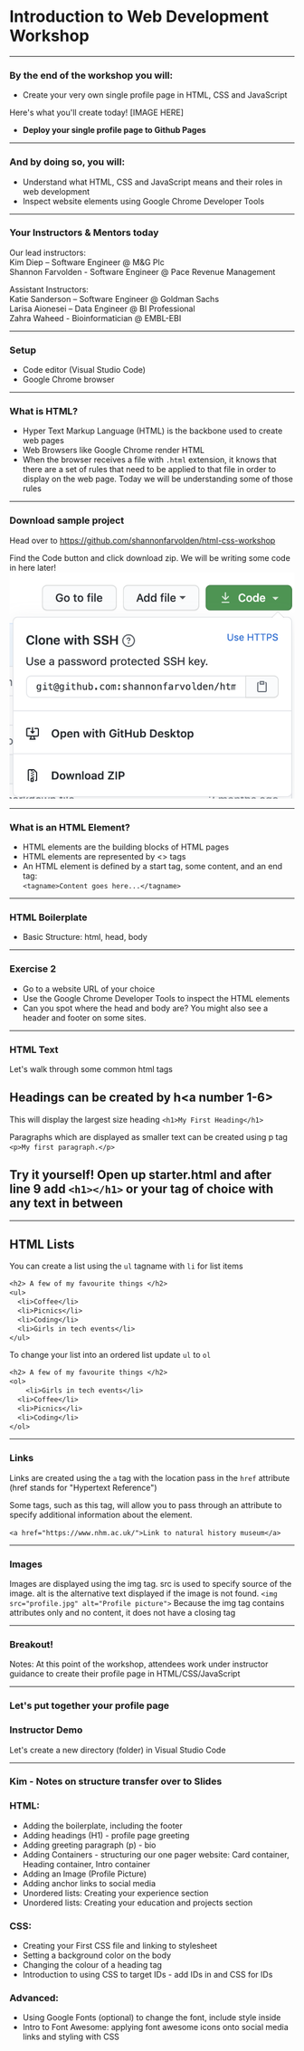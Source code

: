 # Introduction to Web Development Workshop

---

### By the end of the workshop you will:

- Create your very own single profile page in HTML, CSS and JavaScript

Here's what you'll create today!
[IMAGE HERE]

- **Deploy your single profile page to Github Pages**

---

### And by doing so, you will:

- Understand what HTML, CSS and JavaScript means and their roles in web development
- Inspect website elements using Google Chrome Developer Tools

---

### Your Instructors & Mentors today

Our lead instructors:  
Kim Diep – Software Engineer @ M&G Plc  
Shannon Farvolden - Software Engineer @ Pace Revenue Management

Assistant Instructors:  
Katie Sanderson – Software Engineer @ Goldman Sachs  
Larisa Aionesei – Data Engineer @ BI Professional  
Zahra Waheed - Bioinformatician @ EMBL-EBI

---

### Setup

- Code editor (Visual Studio Code)
- Google Chrome browser

---

### What is HTML?

- Hyper Text Markup Language (HTML) is the backbone used to create web pages
- Web Browsers like Google Chrome render HTML
- When the browser receives a file with `.html` extension, it knows that there are a set of rules that need to be applied to that file in order to display on the web page. Today we will be understanding some of those rules

---

### Download sample project

Head over to https://github.com/shannonfarvolden/html-css-workshop

Find the Code button and click download zip. We will be writing some code in here later!
![alt text](slides/images/project-download.png 'Project download')

---

### What is an HTML Element?

- HTML elements are the building blocks of HTML pages
- HTML elements are represented by <> tags
- An HTML element is defined by a start tag, some content, and an end tag:  
  `<tagname>Content goes here...</tagname>`

---

### HTML Boilerplate

- Basic Structure: html, head, body

---

### Exercise 2

- Go to a website URL of your choice
- Use the Google Chrome Developer Tools to inspect the HTML elements
- Can you spot where the head and body are? You might also see a header and footer on some sites.

---

### HTML Text

Let's walk through some common html tags

## Headings can be created by **h<a number 1-6>**

This will display the largest size heading
`<h1>My First Heading</h1>`

Paragraphs which are displayed as smaller text can be created using p tag
`<p>My first paragraph.</p>`

## Try it yourself! Open up starter.html and after line 9 add `<h1></h1>` or your tag of choice with any text in between

---

## HTML Lists

You can create a list using the `ul` tagname with `li` for list items

```
<h2> A few of my favourite things </h2>
<ul>
  <li>Coffee</li>
  <li>Picnics</li>
  <li>Coding</li>
  <li>Girls in tech events</li>
</ul>
```

To change your list into an ordered list update `ul` to `ol`

```
<h2> A few of my favourite things </h2>
<ol>
	<li>Girls in tech events</li>
  <li>Coffee</li>
  <li>Picnics</li>
  <li>Coding</li>
</ol>
```

---

### Links

Links are created using the `a` tag with the location pass in the `href` attribute (href stands for "Hypertext Reference")

Some tags, such as this tag, will allow you to pass through an attribute to specify additional information about the element.

`<a href="https://www.nhm.ac.uk/">Link to natural history museum</a>`

---

### Images

Images are displayed using the img tag. src is used to specify source of the image. alt is the alternative text displayed if the image is not found.
`<img src="profile.jpg" alt="Profile picture">`
Because the img tag contains attributes only and no content, it does not have a closing tag

---

### Breakout!

Notes: At this point of the workshop, attendees work under instructor guidance to create their profile page in HTML/CSS/JavaScript

---

### Let's put together your profile page

### Instructor Demo

Let's create a new directory (folder) in Visual Studio Code

---


### Kim - Notes on structure transfer over to Slides

### HTML:
- Adding the boilerplate, including the footer
- Adding headings (H1) - profile page greeting
- Adding greeting paragraph (p) - bio
- Adding Containers - structuring our one pager website: Card container, Heading container, Intro container
- Adding an Image (Profile Picture)
- Adding anchor links to social media
- Unordered lists: Creating your experience section
- Unordered lists: Creating your education and projects section

### CSS:
- Creating your First CSS file and linking to stylesheet
- Setting a background color on the body
- Changing the colour of a heading tag
- Introduction to using CSS to target IDs - add IDs in and CSS for IDs

### Advanced:
- Using Google Fonts (optional) to change the font, include style inside <head>
- Intro to Font Awesome: applying font awesome icons onto social media links and styling with CSS
